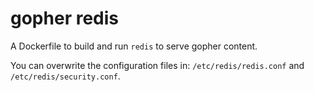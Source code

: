# gopher redis

A Dockerfile to build and run `redis` to serve gopher content.

You can overwrite the configuration files in: `/etc/redis/redis.conf` and
`/etc/redis/security.conf`.
